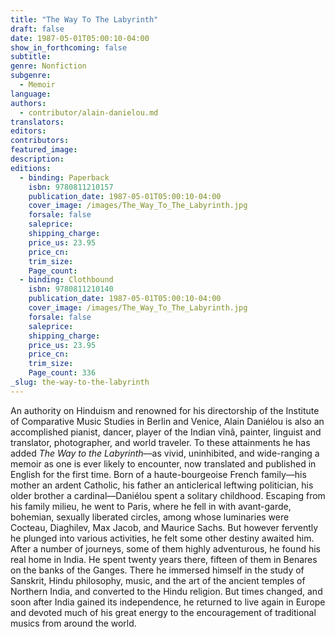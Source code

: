 ```yaml
---
title: "The Way To The Labyrinth"
draft: false
date: 1987-05-01T05:00:10-04:00
show_in_forthcoming: false
subtitle:
genre: Nonfiction
subgenre:
  - Memoir
language:
authors:
  - contributor/alain-danielou.md
translators:
editors:
contributors:
featured_image:
description:
editions:
  - binding: Paperback
    isbn: 9780811210157
    publication_date: 1987-05-01T05:00:10-04:00
    cover_image: /images/The_Way_To_The_Labyrinth.jpg
    forsale: false
    saleprice:
    shipping_charge:
    price_us: 23.95
    price_cn:
    trim_size:
    Page_count:
  - binding: Clothbound
    isbn: 9780811210140
    publication_date: 1987-05-01T05:00:10-04:00
    cover_image: /images/The_Way_To_The_Labyrinth.jpg
    forsale: false
    saleprice:
    shipping_charge:
    price_us: 23.95
    price_cn:
    trim_size:
    Page_count: 336
_slug: the-way-to-the-labyrinth
---
```


An authority on Hinduism and renowned for his directorship of the Institute of Comparative Music Studies in Berlin and Venice, Alain Daniélou is also an accomplished pianist, dancer, player of the Indian vînâ, painter, linguist and translator, photographer, and world traveler. To these attainments he has added _The Way to the Labyrinth_––as vivid, uninhibited, and wide-ranging a memoir as one is ever likely to encounter, now translated and published in English for the first time. Born of a haute-bourgeoise French family––his mother an ardent Catholic, his father an anticlerical leftwing politician, his older brother a cardinal––Daniélou spent a solitary childhood. Escaping from his family milieu, he went to Paris, where he fell in with avant-garde, bohemian, sexually liberated circles, among whose luminaries were Cocteau, Diaghilev, Max Jacob, and Maurice Sachs. But however fervently he plunged into various activities, he felt some other destiny awaited him. After a number of journeys, some of them highly adventurous, he found his real home in India. He spent twenty years there, fifteen of them in Benares on the banks of the Ganges. There he immersed himself in the study of Sanskrit, Hindu philosophy, music, and the art of the ancient temples of Northern India, and converted to the Hindu religion. But times changed, and soon after India gained its independence, he returned to live again in Europe and devoted much of his great energy to the encouragement of traditional musics from around the world.

